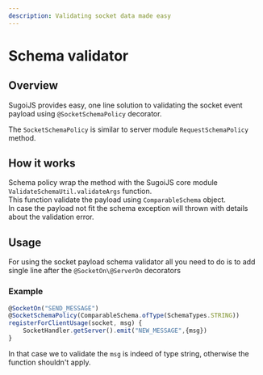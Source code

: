 ```yaml
---
description: Validating socket data made easy
---
```


# Schema validator

## Overview

SugoiJS provides easy, one line solution to validating the socket event payload using `@SocketSchemaPolicy` decorator.

The `SocketSchemaPolicy` is similar to server module `RequestSchemaPolicy` method.

## How it works

Schema policy wrap the method with the SugoiJS core module `ValidateSchemaUtil.validateArgs`  function.  
This function validate the payload using `ComparableSchema` object.  
In case the payload not fit the schema exception will thrown with details about the validation error.

## Usage

For using the socket payload schema validator all you need to do is to add single line after the `@SocketOn\@ServerOn` decorators

### Example

```typescript
@SocketOn("SEND_MESSAGE")
@SocketSchemaPolicy(ComparableSchema.ofType(SchemaTypes.STRING))
registerForClientUsage(socket, msg) {
    SocketHandler.getServer().emit("NEW_MESSAGE",{msg})
}
```

In that case we to validate the `msg` is indeed of type string, otherwise the function shouldn't apply.

